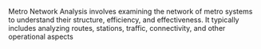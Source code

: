 Metro Network Analysis involves examining the network of metro systems to understand their structure, efficiency, and effectiveness. It typically includes analyzing routes, stations, traffic, connectivity, and other operational aspects
